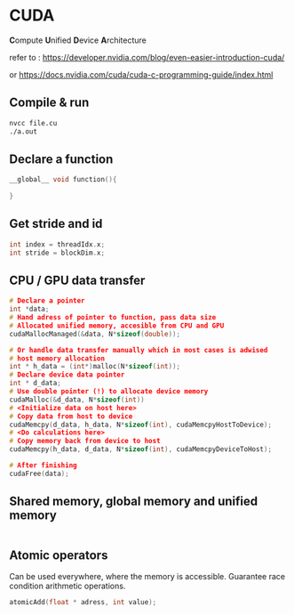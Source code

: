 # CUDA

**C**ompute **U**nified **D**evice **A**rchitecture

refer to : https://developer.nvidia.com/blog/even-easier-introduction-cuda/

or https://docs.nvidia.com/cuda/cuda-c-programming-guide/index.html

## Compile & run

````bash
nvcc file.cu
./a.out
````

## Declare a function

````c++
__global__ void function(){
	
}
````

## Get stride and id

````c++
int index = threadIdx.x;
int stride = blockDim.x;
````

## CPU / GPU data transfer

````c++
# Declare a pointer
int *data;
# Hand adress of pointer to function, pass data size
# Allocated unified memory, accesible from CPU and GPU
cudaMallocManaged(&data, N*sizeof(double));

# Or handle data transfer manually which in most cases is adwised
# host memory allocation
int * h_data = (int*)malloc(N*sizeof(int));
# Declare device data pointer
int * d_data;
# Use double pointer (!) to allocate device memory
cudaMalloc(&d_data, N*sizeof(int))
# <Initialize data on host here>
# Copy data from host to device
cudaMemcpy(d_data, h_data, N*sizeof(int), cudaMemcpyHostToDevice);
# <Do calculations here>
# Copy memory back from device to host
cudaMemcpy(h_data, d_data, N*sizeof(int), cudaMemcpyDeviceToHost);

# After finishing
cudaFree(data);
````

## Shared memory, global memory and unified memory

````c++

````





## Atomic operators

Can be used everywhere, where the memory is accessible. Guarantee race condition arithmetic operations.

````c++
atomicAdd(float * adress, int value);
````

